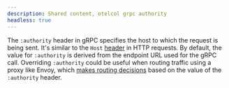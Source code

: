```yaml
---
description: Shared content, otelcol grpc authority
headless: true
---
```


The `:authority` header in gRPC specifies the host to which the request is being sent.
It's similar to the `Host` [header][HTTP host header] in HTTP requests.
By default, the value for `:authority` is derived from the endpoint URL used for the gRPC call.
Overriding `:authority` could be useful when routing traffic using a proxy like Envoy, which [makes routing decisions][Envoy route matching] based on the value of the `:authority` header.

[HTTP host header]: https://developer.mozilla.org/en-US/docs/Web/HTTP/Headers/Host
[Envoy route matching]: https://www.envoyproxy.io/docs/envoy/latest/configuration/http/http_conn_man/route_matching
